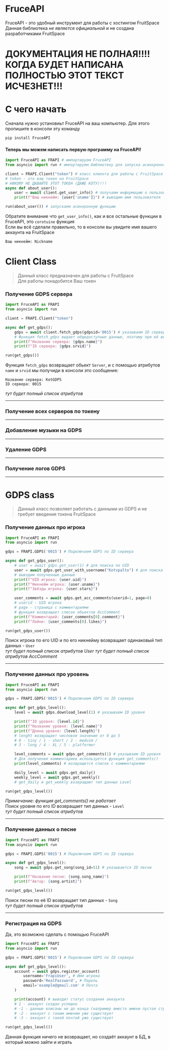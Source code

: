 # FruceAPI
FruceAPI - это удобный инструмент для работы с хостингом FruitSpace  
Данная библиотека *не является официальной* и не создана разработчиками FruitSpace

# ДОКУМЕНТАЦИЯ НЕ ПОЛНАЯ!!!! КОГДА БУДЕТ НАПИСАНА ПОЛНОСТЬЮ ЭТОТ ТЕКСТ ИСЧЕЗНЕТ!!!

# С чего начать
Сначала нужно установиьт FruceAPI на ваш компьютер. Для этого пропишите в консоли эту команду
```py
pip install FruceAPI
```
#### Теперь мы можем написать первую программу на FruceAPI!
```py
import FruceAPI as FRAPI # импортируем FruceAPI
from asyncio import run # импортируем библиотеку для запуска асинхронной функции

client = FRAPI.Client("token") # класс клиента для работы с FruitSpace
# token - это ваш токен на FruitSpace
# НИКОМУ НЕ ДАВАЙТЕ ЭТОТ ТОКЕН (ДАЖЕ КОТУ)!!!
async def about_user(): 
    user = await client.get_user_info() # получаем информацию о пользователе
    print(f"Ваш никнейм: {user['uname']}") # выводим имя пользователя

run(about_user()) # запускаем асинхронную функцию
```
Обратите внимание что `get_user_info()`, как и все остальные функции в FruceAPI, это `corotuine` функция  
Если вы всё сделали правильно, то в консоли вы увидите имя вашего аккаунта на FruitSpace
```
Ваш никнейм: Nickname
```

# Client Class
> Данный класс предназначен для работы с FruitSpace  
> Для работы понадобится Ваш токен  

### Получение GDPS сервера
```py
import FruceAPI as FRAPI
from asyncio import run

client = FRAPI.Client("token")

async def get_gdps():
    gdps = await client.fetch_gdps(gdpsid='0015') # указываем ID сервера
    # Функция fetch_gdps выдает общедоступные данные, поэтому при её вызове необязательно писать токен в client
    print(f"Название сервера: {gdps.name}")
    print(f"ID сервера: {gdps.srvid}")

run(get_gdps())
```
Функция `fetch_gdps` возвращает обьект `Server`, и с помощью атрибутов `name` и `srvid` мы получиди в консоли это сообщение:
```
Название сервера: KotGDPS
ID сервера: 0015
```
*тут будет полный список атрибутов*
***
### Получение всех серверов по токену
***
### Добавление музыки на GDPS
***
### Удаление GDPS
***
### Получение логов GDPS
***
# GDPS class
> Данный класс позволяет работать с данными из GDPS и не требует введения токена FruitSpace   
### Получение данных про игрока
```py
import FruceAPI as FRAPI
from asyncio import run

gdps = FRAPI.GDPS('0015') # Подключаем GDPS по ID сервера

async def get_gdps_user():
    # user = await gdps.get_user(1) # для поиска по UID
    user = await gdps.get_user_with_username("Kotvpalto") # для поиска по никнейму
    # выводим полученные данные
    print(f"UID игрока: {user.uid}")
    print(f"Никнейм игрока: {user.uname}")
    print(f"Звёзды игрока: {user.stars}")

    user_comments = await gdps.get_acc_comments(userid=1, page=0)
    # userid - UID игрока
    # page - страница с комментариями
    # функция возвращает список обьектов AccComment
    print(f"Комментарий: {user_comments[0].comment}")
    print(f"Лайки: {user_comments[0].likes}")

run(get_gdps_user())
```
Поиск игрока по его UID и по его никнейму возвращает одинаковый тип данных - `User`  
*тут будет полный список атрибутов User*
*тут будет полный список атрибутов AccComment*
***
### Получение данных про уровень
```py
import FruceAPI as FRAPI
from asyncio import run

gdps = FRAPI.GDPS('0015') # Подключаем GDPS по ID сервера

async def get_gdps_level():
    level = await gdps.download_level(1) # указываем ID уровня

    print(f"ID уровня: {level.id}")
    print(f"Название уровня: {level.name}")
    print(f"Длина уровня: {level.length}")
    # lenght возвращает числовое значение от 0 до 5
    # 0 - tiny / 1 - short / 2 - meduim /
    # 3 - long / 4 - XL / 5 - platformer

    level_comments = await gdps.get_comments(1) # указываем ID уровня
    # Для получения комментариев используется функция get_comments()
    print(level_comments) # возвращется список с комментариями

    daily_level = await gdps.get_daily()
    weekly_level = await gdps.get_weekly()
    # get_daily и get_weekly возвращают тип данных Level

run(get_gdps_level())
```
*Примечание: функция get_comments() не работает*  
Поиск уровня по его ID возвращает тип данных - `Level`    
*тут будет полный список атрибутов*
***
### Получение данных о песне
```py
import FruceAPI as FRAPI
from asyncio import run

gdps = FRAPI.GDPS('0015') # Подключаем GDPS по ID сервера

async def get_gdps_level():
    song = await gdps.get_song(song_id=51) # указывается ID песни

    print(f"Название песни: {song.song_name}")
    print(f"Автор: {song.artist}")

run(get_gdps_level())
```
Поиск песни по её ID возвращает тип данных - `Song`  
*тут будет полный список атрибутов*
***
### Регистрация на GDPS
Да, это возможно сделать с помощью FruceAPI
```py
import FruceAPI as FRAPI
from asyncio import run

gdps = FRAPI.GDPS('0015') # Подключаем GDPS по ID сервера

async def get_gdps_level():
    account = await gdps.register_account(
        username='FrapiUser', # Имя игрока
        password='RealPassword', # Пароль
        email='example@gmail.com' # Почта
    )

    print(account) # выводит статус создания аккаунта
    # 1 - аккаунт создан успешно
    # -1 - данные вписаны не до конца (например вместо имени пустая строка)
    # -2 - аккаунт с таким именем уже существует
    # -3 - аккаунт с такой почтой уже существует

run(get_gdps_level())
```
Данная функция ничего не возвращает, но создаёт аккаунт в БД, в который можно зайти и играть
